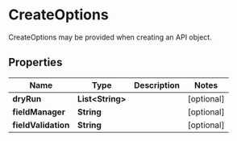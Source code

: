 

# CreateOptions

CreateOptions may be provided when creating an API object.

## Properties

Name | Type | Description | Notes
------------ | ------------- | ------------- | -------------
**dryRun** | **List&lt;String&gt;** |  |  [optional]
**fieldManager** | **String** |  |  [optional]
**fieldValidation** | **String** |  |  [optional]



